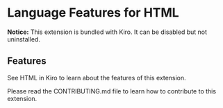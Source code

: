 # Language Features for HTML

**Notice:** This extension is bundled with Kiro. It can be disabled but not uninstalled.

## Features

See HTML in Kiro to learn about the features of this extension.

Please read the CONTRIBUTING.md file to learn how to contribute to this extension.
